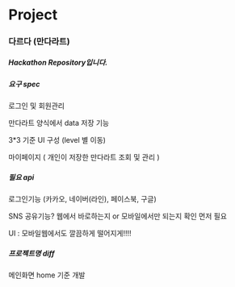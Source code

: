 # Project
### 다르다 (만다라트)

##### Hackathon Repository입니다.

##### 요구 spec

로그인 및 회원관리

만다라트 양식에서 data 저장 기능

3*3 기준 UI 구성  (level 별 이동)

마이페이지 ( 개인이 저장한 만다라트 조회 및 관리 )



##### 필요 api

로그인기능 (카카오, 네이버(라인), 페이스북, 구글)

SNS 공유기능? 웹에서 바로하는지 or 모바일에서만 되는지 확인 먼저 필요

UI : 모바일웹에서도 깔끔하게 떨어지게!!!!

##### 프로젝트명 diff

메인화면 home 기준 개발



